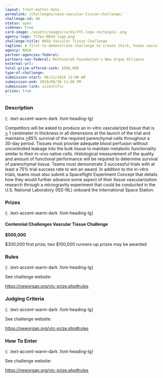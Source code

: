 ```yaml
---
layout: front-matter-data
permalink: /challenges/nasa-vascular-tissue-challenge/
challenge-id: 48
status: open
sidenav: true
card-image: /assets/images/cards/VTC-logo-rectangle-.png
agency-logo: 717px-NASA_logo.png
challenge-title: NASA Vascular Tissue Challenge
tagline: A first-to-demonstrate challenge to create thick, human vascularized organ tissue surviving 30 calendar days
agency: NASA
partner-agencies-federal: 
partners-non-federal: Methuselah Foundation's New Organ Alliance
external-url:
total-prize-offered-cash: $500,000
type-of-challenge: 
submission-start: 06/13/2016 12:00 AM
submission-end: 2019/09/30 11:00 PM
submission-link: scientific
prizes: true
---
```




<!-- Description start -->
### Description
{: .text-accent-warm-dark .font-heading-lg}

<div class="description">
                          <p>Competitors will be asked to produce an in-vitro vascularized tissue that is <span style="text-decoration: underline;">&gt;</span> 1 centimeter in thickness in all dimensions at the launch of the trial and maintains <span style="text-decoration: underline;">&gt;</span>85% survival of the required parenchymal cells throughout a 30-day period. Tissues must provide adequate blood perfusion without uncontrolled leakage into the bulk tissue to maintain metabolic functionality similar to their in-vivo native cells. Histological measurement of the quality and amount of functional performance will be required to determine survival of parenchymal tissue. Teams must demonstrate 3 successful trials with at least a 75% trial success rate to win an award. In addition to the in-vitro trials, teams must also submit a Spaceflight Experiment Concept that details how they would further advance some aspect of their tissue vascularization research through a microgravity experiment that could be conducted in the U.S. National Laboratory (ISS-NL) onboard the International Space Station.</p>
              </div>

<!-- Prizes start -->
### Prizes
{: .text-accent-warm-dark .font-heading-lg}

<div class="prize-item">
        <h4 class="text-primary">Centennial Challenges Vascular Tissue Challenge</h4>
                          <p class="prize"><strong>$500,000</strong></p>
                          <div class="description">
            $300,000 first prize; two $100,000 runners-up prizes may be awarded
          </div>
              </div>
          
<!-- Rules start -->
### Rules 
{: .text-accent-warm-dark .font-heading-lg}

<div class="text-left">
              <p>See challenge website:</p>
<p><span style="text-decoration: underline;"><a href="https://neworgan.org/vtc-prize.php#rules" target="_blank" rel="noopener">https://neworgan.org/vtc-prize.php#rules</a></span></p>
            </div>
            
<!-- Judging start -->
### Judging Criteria
{: .text-accent-warm-dark .font-heading-lg}

<div class="text-left">
              <p>See challenge website:</p>
<p><span style="text-decoration: underline;"><a href="https://neworgan.org/vtc-prize.php#rules" target="_blank" rel="noopener">https://neworgan.org/vtc-prize.php#rules</a></span></p>
            </div>
            
<!--  How To Enter start -->
### How To Enter
{: .text-accent-warm-dark .font-heading-lg}

<div class="text-left">
              <p>See challenge website:</p>
<p><span style="text-decoration: underline;"><a href="https://neworgan.org/vtc-prize.php#rules" target="_blank" rel="noopener">https://neworgan.org/vtc-prize.php#rules</a></span></p>
            </div>
